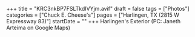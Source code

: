 +++
title = "KRC3nkBP7FSLTkdIVYjm.avif"
draft = false
tags = ["Photos"]
categories = ["Chuck E. Cheese's"]
pages = ["Harlingen, TX (2815 W Expressway 83)"]
startDate = ""
+++
Harlingen's Exterior (PC: Janeth Arteima on Google Maps)

